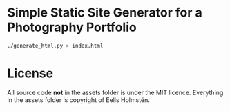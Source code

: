 # Simple Static Site Generator for a Photography Portfolio

```bash
./generate_html.py > index.html
```

# License

All source code **not** in the assets folder is under the MIT licence.
Everything in the assets folder is copyright of Eelis Holmstén.
